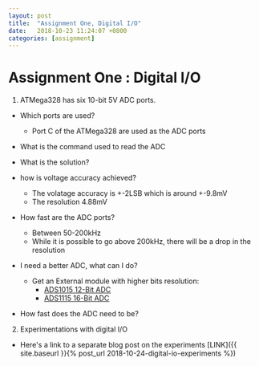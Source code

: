 ```yaml
---
layout: post
title:  "Assignment One, Digital I/O"
date:   2018-10-23 11:24:07 +0800
categories: [assignment]
---
```


# Assignment One : Digital I/O

1. ATMega328 has six 10-bit 5V ADC ports.
  * Which ports are used? <br /> 
     - Port C of the ATMega328 are used as the ADC ports
     
  * What is the command used to read the ADC <br />
  * What is the solution?
  
  * how is voltage accuracy achieved?
     - The volatage accuracy is +-2LSB which is around +-9.8mV
     - The resolution 4.88mV
     
  * How fast are the ADC ports?
     - Between 50-200kHz
     - While it is possible to go above 200kHz, there will be a drop in the resolution
     
  * I need a better ADC, what can I do?
     - Get an External module with higher bits resolution:
         - [ADS1015 12-Bit ADC](https://www.adafruit.com/product/1083) 
         - [ADS1115 16-Bit ADC](https://www.adafruit.com/product/1085) 
     
  * How fast does the ADC need to be?
  
2. Experimentations with digital I/O
  * Here's a link to a separate blog post on the experiments [LINK]({{ site.baseurl  }}{% post_url 2018-10-24-digital-io-experiments %})
